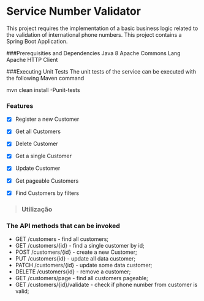 # Service Number Validator

This project requires the implementation of a basic business logic related to the validation of international phone numbers.
This project contains a Spring Boot Application.

###Prerequisities and Dependencies
Java 8
Apache Commons Lang
Apache HTTP Client


###Executing Unit Tests
The unit tests of the service can be executed with the following Maven command

mvn clean install -Punit-tests

### Features


- [X] Register a new Customer
- [X] Get all Customers
- [X] Delete Customer 
- [X] Get a single Customer
- [X] Update Customer
- [X] Get pageable Customers
- [X] Find Customers by filters


> ### Utilização



### The API methods that can be invoked

- GET /customers - find all customers;
- GET /customers/{id} - find a single customer by id;
- POST /customers/{id} - create a new Customer;
- PUT /customers{id} - update all data customer;
- PATCH /customers/{id} - update some data customer;
- DELETE /customers{id} - remove a customer;
- GET /customers/page - find all customers pageable;
- GET /customers/{id}/validate - check if phone number from customer is valid;

